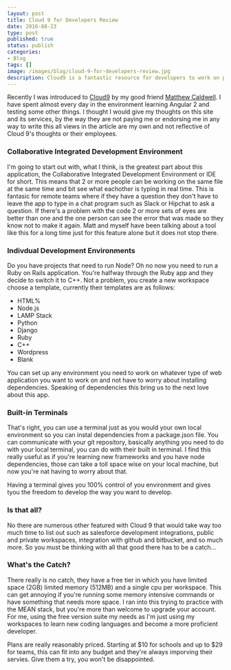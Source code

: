 ```yaml
---
layout: post
title: Cloud 9 for Developers Review
date: 2016-08-23
type: post
published: true
status: publish
categories:
- Blog
tags: []
image: /images/blog/cloud-9-for-developers-review.jpg
description: Cloud9 is a fantastic resource for developers to work on projects, and collaborate in real time while being able to see results in real time.
---
```


<p>Recently I was introduced to <a href="https://c9.io" target="_blank">Cloud9</a> by my good friend <a href="http://www.matthew-caldwell.com" target="_blank">Matthew Caldwell</a>. I have spent almost every day in the environment learning Angular 2 and testing some other things. I thought I would give my thoughts on this site and its services, by the way they are not paying me or endorsing me in any way to write this all views in the article are my own and not reflective of Cloud 9's thoughts or their employees.</p>

<h3>Collaborative Integrated Development Environment</h3>

<p>I'm going to start out with, what I think, is the greatest part about this application, the Collaborative Integrated Development Environment or IDE for short. This means that 2 or more people can be working on the same file at the same time and bit see what eachother is typing in real time. This is fantasic for remote teams where if they have a question they don't have to leave the app to type in a chat program such as Slack or Hipchat to ask a question. If there's a problem with the code 2 or more sets of eyes are better than one  and the one person can see the error that was made so they know not to make it again. Matt and myself have been talking about a tool like this for a long time just for this feature alone but it does not stop there.</p>

<h3>Indivdual Development Environments</h3>

<p>Do you have projects that need to run Node? Oh no now you need to run a Ruby on Rails application. You're halfway through the Ruby app and they decide to switch it to C++. Not a problem, you create a new workspace choose a template, currently their templates are as follows:</p>
<ul>
    <li>HTML%</li>
    <li>Node.js</li>
    <li>LAMP Stack</li>
    <li>Python</li>
    <li>Django</li>
    <li>Ruby</li>
    <li>C++</li>
    <li>Wordpress</li>
    <li>Blank</li>
</ul>
<p>You can set up any environment you need to work on whatever type of web application you want to work on and not have to worry about installing dependencies. Speaking of dependencies this bring us to the next love about this app.</p>

<h3>Built-in Terminals</h3>

<p>That's right, you can use a terminal just as you would your own local environment so you can instal dependencies from a package.json file. You can communicate with your git repository, basically anything you need to do with your local terminal, you can do with their built in terminal. I find this really useful as if you're learning new frameworks and you have node dependencies, those can take a toll space wise on your local machine, but now you're nat having to worry about that.</p>

<p>Having a terminal gives you 100% control of you environment and gives tyou the freedom to develop the way you want to develop.</p>

<h3>Is that all?</h3>
<p>No there are numerous other featured with Cloud 9 that would take way too much time to list out such as salesforce development integrations, public and private workspaces, integration with github and bitbucket, and so much more. So you must be thinking with all that good there has to be a catch...</p>

<h3>What's the Catch?</h3>
<p>There really is no catch, they have a free tier in which you have limited space (2GB) limited memory (512MB) and a single cpu per workspace. This can get annoying if you're running some memory intensive commands or have something that needs more space. I ran into this trying to practice with the MEAN stack, but you're more than welcome to upgrade your account. For me, using the free version suite my needs as I'm just using my workspaces to learn new coding languages and become a more proficient developer.</p>

<p>Plans are really reasonably priced. Starting at $10 for schools and up to $29 for teams, this can fit into any budget and they're always imporving their servies. Give them a try, you won't be disappointed.</p>